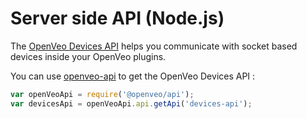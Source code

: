 # Server side API (Node.js)

The [OpenVeo Devices API](/api) helps you communicate with socket based devices inside your OpenVeo plugins.

You can use [openveo-api](https://github.com/veo-labs/openveo-api) to get the OpenVeo Devices API :

```js
var openVeoApi = require('@openveo/api');
var devicesApi = openVeoApi.api.getApi('devices-api');
```
